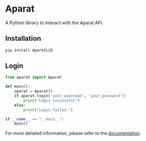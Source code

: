 # Aparat

A Python library to interact with the Aparat API.

## Installation

```bash
pip install AparatLib
```

## Login

```python
from aparat import Aparat

def main():
    aparat = Aparat()
    if aparat.login('your_username', 'your_password'):
        print("Login successful")
    else:
        print("Login failed.")

if __name__ == "__main__":
    main()
```

For more detailed information, please refer to the [documentation](https://aparatlib.readthedocs.io/en/latest/).
